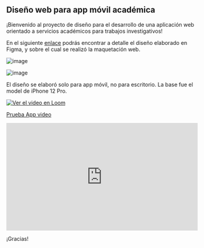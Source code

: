 ## Diseño web para app móvil académica

¡Bienvenido al proyecto de diseño para el desarrollo de una aplicación web orientado a servicios académicos para trabajos investigativos!

En el siguiente [enlace](https://www.figma.com/file/0W7ydNVHSTOBXmXL1xWTAy/Untitled?type=design&node-id=0%3A1&mode=design&t=gHmpkGSncWPSgyPI-1) podrás encontrar a detalle el diseño elaborado en Figma, y sobre el cual se realizó la maquetación web.

![image](https://github.com/user-attachments/assets/db159297-9823-4fa6-9de1-06bd82dac795)

![image](https://github.com/user-attachments/assets/e4c48c1c-4c12-48af-bdfc-d74af9b2bbcc)

El diseño se elaboró solo para app móvil, no para escritorio. La base fue el model de iPhone 12 Pro.

[![Ver el video en Loom](https://cdn.loom.com/sessions/thumbnails/ea67bb8bf97a4dad82096fdf48e38d5f-27805c317c11a109-full-play.gif)](https://www.loom.com/share/ea67bb8bf97a4dad82096fdf48e38d5f?sid=f9facdd7-6202-47f2-8118-e88e65410387)

<div>
  <a href="https://www.loom.com/share/ea67bb8bf97a4dad82096fdf48e38d5f?sid=47904afc-6e85-4b17-b57d-8bfa7d97345b">
    <p>Prueba App video</p>
  </a>
  <div style="position: relative; padding-bottom: 56.25%; height: 0;">
    <iframe src="https://www.loom.com/embed/ea67bb8bf97a4dad82096fdf48e38d5f?sid=47904afc-6e85-4b17-b57d-8bfa7d97345b" frameborder="0" webkitallowfullscreen mozallowfullscreen allowfullscreen style="position: absolute; top: 0; left: 0; width: 100%; height: 100%;"></iframe>
  </div>
</div>


¡Gracias!


